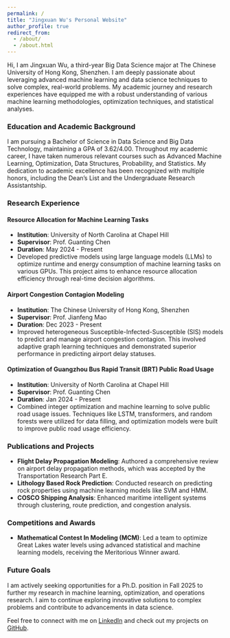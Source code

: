```yaml
---
permalink: /
title: "Jingxuan Wu's Personal Website"
author_profile: true
redirect_from: 
  - /about/
  - /about.html
---
```


Hi, I am Jingxuan Wu, a third-year Big Data Science major at The Chinese University of Hong Kong, Shenzhen. I am deeply passionate about leveraging advanced machine learning and data science techniques to solve complex, real-world problems. My academic journey and research experiences have equipped me with a robust understanding of various machine learning methodologies, optimization techniques, and statistical analyses.

### Education and Academic Background

I am pursuing a Bachelor of Science in Data Science and Big Data Technology, maintaining a GPA of 3.62/4.00. Throughout my academic career, I have taken numerous relevant courses such as Advanced Machine Learning, Optimization, Data Structures, Probability, and Statistics. My dedication to academic excellence has been recognized with multiple honors, including the Dean’s List and the Undergraduate Research Assistantship.

### Research Experience

#### Resource Allocation for Machine Learning Tasks
- **Institution**: University of North Carolina at Chapel Hill
- **Supervisor**: Prof. Guanting Chen
- **Duration**: May 2024 - Present
- Developed predictive models using large language models (LLMs) to optimize runtime and energy consumption of machine learning tasks on various GPUs. This project aims to enhance resource allocation efficiency through real-time decision algorithms.

#### Airport Congestion Contagion Modeling
- **Institution**: The Chinese University of Hong Kong, Shenzhen
- **Supervisor**: Prof. Jianfeng Mao
- **Duration**: Dec 2023 - Present
- Improved heterogeneous Susceptible-Infected-Susceptible (SIS) models to predict and manage airport congestion contagion. This involved adaptive graph learning techniques and demonstrated superior performance in predicting airport delay statuses.

#### Optimization of Guangzhou Bus Rapid Transit (BRT) Public Road Usage
- **Institution**: University of North Carolina at Chapel Hill
- **Supervisor**: Prof. Guanting Chen
- **Duration**: Jan 2024 - Present
- Combined integer optimization and machine learning to solve public road usage issues. Techniques like LSTM, transformers, and random forests were utilized for data filling, and optimization models were built to improve public road usage efficiency.

### Publications and Projects

- **Flight Delay Propagation Modeling**: Authored a comprehensive review on airport delay propagation methods, which was accepted by the Transportation Research Part E.
- **Lithology Based Rock Prediction**: Conducted research on predicting rock properties using machine learning models like SVM and HMM.
- **COSCO Shipping Analysis**: Enhanced maritime intelligent systems through clustering, route prediction, and congestion analysis.

### Competitions and Awards

- **Mathematical Contest In Modeling (MCM)**: Led a team to optimize Great Lakes water levels using advanced statistical and machine learning models, receiving the Meritorious Winner award.

### Future Goals

I am actively seeking opportunities for a Ph.D. position in Fall 2025 to further my research in machine learning, optimization, and operations research. I aim to continue exploring innovative solutions to complex problems and contribute to advancements in data science.

Feel free to connect with me on [LinkedIn](https://www.linkedin.com/in/jingxuan-wu-877397287/) and check out my projects on [GitHub](http://github.com/Johnny221B).
